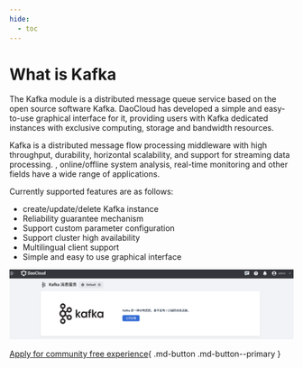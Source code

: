 ```yaml
---
hide:
  - toc
---
```


# What is Kafka

The Kafka module is a distributed message queue service based on the open source software Kafka.
DaoCloud has developed a simple and easy-to-use graphical interface for it, providing users with Kafka dedicated instances with exclusive computing, storage and bandwidth resources.

Kafka is a distributed message flow processing middleware with high throughput, durability, horizontal scalability, and support for streaming data processing. , online/offline system analysis, real-time monitoring and other fields have a wide range of applications.

Currently supported features are as follows:

- create/update/delete Kafka instance
- Reliability guarantee mechanism
- Support custom parameter configuration
- Support cluster high availability
- Multilingual client support
- Simple and easy to use graphical interface

![kafka main interface](../images/what01.png)

[Apply for community free experience](../../../dce/license0.md){ .md-button .md-button--primary }